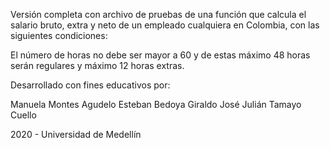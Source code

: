 Versión completa con archivo de pruebas de una función que calcula el salario bruto, extra y neto de un empleado cualquiera en Colombia, con las siguientes condiciones:

El número de horas no debe ser mayor a 60 y de estas máximo 48 horas serán regulares y máximo 12 horas extras.

Desarrollado con fines educativos por:

Manuela Montes Agudelo
Esteban Bedoya Giraldo
José Julián Tamayo Cuello

2020 - Universidad de Medellín